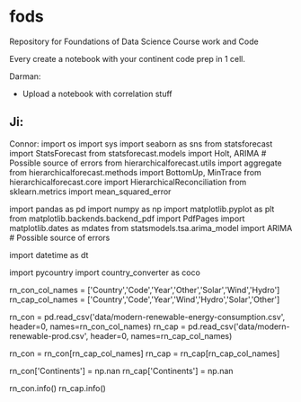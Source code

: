 # fods
Repository for Foundations of Data Science Course work and Code 

Every create a notebook with your continent code prep in 1 cell.



Darman:
- Upload a notebook with correlation stuff

Ji:
- 

Connor:
import os
import sys
import seaborn as sns
from statsforecast import StatsForecast
from statsforecast.models import Holt, ARIMA # Possible source of errors
from hierarchicalforecast.utils import aggregate
from hierarchicalforecast.methods import BottomUp, MinTrace
from hierarchicalforecast.core import HierarchicalReconciliation
from sklearn.metrics import mean_squared_error

import pandas as pd
import numpy as np
import matplotlib.pyplot as plt
from matplotlib.backends.backend_pdf import PdfPages
import matplotlib.dates as mdates
from statsmodels.tsa.arima_model import ARIMA # Possible source of errors

import datetime as dt

import pycountry
import country_converter as coco

rn_con_col_names = ['Country','Code','Year','Other','Solar','Wind','Hydro']
rn_cap_col_names = ['Country','Code','Year','Wind','Hydro','Solar','Other']

rn_con = pd.read_csv('data/modern-renewable-energy-consumption.csv',
                     header=0,
                     names=rn_con_col_names)
rn_cap = pd.read_csv('data/modern-renewable-prod.csv',
                     header=0,
                     names=rn_cap_col_names)

rn_con = rn_con[rn_cap_col_names]
rn_cap = rn_cap[rn_cap_col_names]

rn_con['Continents'] = np.nan
rn_cap['Continents'] = np.nan

rn_con.info()
rn_cap.info()
